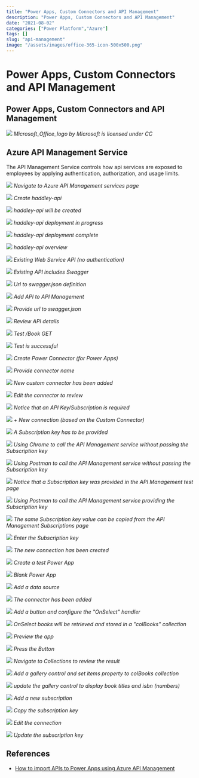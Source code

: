 ```yaml
---
title: "Power Apps, Custom Connectors and API Management"
description: "Power Apps, Custom Connectors and API Management"
date: "2021-08-02"
categories: ["Power Platform","Azure"]
tags: []
slug: "api-management"
image: "/assets/images/office-365-icon-500x500.png"
---
```


# Power Apps, Custom Connectors and API Management

## Power Apps, Custom Connectors and API Management

![](/assets/images/api-management/office-365-icon-500x500.png)
*Microsoft_Office_logo by Microsoft is licensed under CC*


## Azure API Management Service

The API Management Service controls how api services are exposed to employees by applying authentication, authorization, and usage limits.

![](/assets/images/api-management/screen-shot-2021-08-01-at-6.03.37-pm-1554x1140.png)
*Navigate to Azure API Management services page*

![](/assets/images/api-management/screen-shot-2021-08-01-at-7.19.56-pm-1516x1412.png)
*Create haddley-api*

![](/assets/images/api-management/screen-shot-2021-08-01-at-7.20.41-pm-1518x1412.png)
*haddley-api will be created*

![](/assets/images/api-management/screen-shot-2021-08-01-at-7.22.37-pm-1794x962.png)
*haddley-api deployment in progress*

![](/assets/images/api-management/screen-shot-2021-08-01-at-8.21.56-pm-1796x954.png)
*haddley-api deployment complete*

![](/assets/images/api-management/screen-shot-2021-08-01-at-8.22.22-pm-1796x962.png)
*haddley-api overview*

![](/assets/images/api-management/screen-shot-2021-08-02-at-8.14.22-pm-1628x768.png)
*Existing Web Service API (no authentication)*

![](/assets/images/api-management/screen-shot-2021-08-02-at-8.14.51-pm-1624x772.png)
*Existing API includes Swagger*

![](/assets/images/api-management/screen-shot-2021-08-02-at-8.15.06-pm-1626x768.png)
*Url to swagger.json definition*

![](/assets/images/api-management/screen-shot-2021-08-02-at-8.18.25-pm-1836x1089.png)
*Add API to API Management*

![](/assets/images/api-management/screen-shot-2021-08-02-at-8.19.01-pm-1128x766.png)
*Provide url to swagger.json*

![](/assets/images/api-management/screen-shot-2021-08-02-at-8.27.46-pm-1836x1089.png)
*Review API details*

![](/assets/images/api-management/screen-shot-2021-08-02-at-8.28.02-pm-1836x1088.png)
*Test /Book GET*

![](/assets/images/api-management/screen-shot-2021-08-02-at-8.28.18-pm-1836x1086.png)
*Test is successful*

![](/assets/images/api-management/screen-shot-2021-08-02-at-8.29.00-pm-1836x1088.png)
*Create Power Connector (for Power Apps)*

![](/assets/images/api-management/screen-shot-2021-08-02-at-8.45.40-pm-1836x1089.png)
*Provide connector name*

![](/assets/images/api-management/screen-shot-2021-08-02-at-8.46.25-pm-1836x1089.png)
*New custom connector has been added*

![](/assets/images/api-management/screen-shot-2021-08-02-at-8.46.49-pm-1836x1082.png)
*Edit the connector to review*

![](/assets/images/api-management/screen-shot-2021-08-02-at-8.47.03-pm-1836x1085.png)
*Notice that an API Key/Subscription is required*

![](/assets/images/api-management/screen-shot-2021-08-02-at-8.47.37-pm-1836x1079.png)
*+ New connection (based on the Custom Connector)*

![](/assets/images/api-management/screen-shot-2021-08-02-at-8.48.00-pm-1836x1089.png)
*A Subscription key has to be provided*

![](/assets/images/api-management/screen-shot-2021-08-03-at-12.33.42-am-1594x746.png)
*Using Chrome to call the API Management service without passing the Subscription key*

![](/assets/images/api-management/screen-shot-2021-08-03-at-12.31.47-am-1836x1047.png)
*Using Postman to call the API Management service without passing the Subscription key*

![](/assets/images/api-management/screen-shot-2021-08-02-at-8.49.47-pm-1836x1088.png)
*Notice that a Subscription key was provided in the API Management test page*

![](/assets/images/api-management/screen-shot-2021-08-03-at-12.32.01-am-1836x1143.png)
*Using Postman to call the API Management service providing the Subscription key*

![](/assets/images/api-management/screen-shot-2021-08-02-at-9.24.05-pm-1836x694.png)
*The same Subscription key value can be copied from the API Management Subscriptions page*

![](/assets/images/api-management/screen-shot-2021-08-02-at-8.50.07-pm-1836x1086.png)
*Enter the Subscription key*

![](/assets/images/api-management/screen-shot-2021-08-02-at-8.50.26-pm-1836x1083.png)
*The new connection has been created*

![](/assets/images/api-management/screen-shot-2021-08-02-at-8.50.47-pm-1836x1087.png)
*Create a test Power App*

![](/assets/images/api-management/screen-shot-2021-08-02-at-8.51.04-pm-1836x1087.png)
*Blank Power App*

![](/assets/images/api-management/screen-shot-2021-08-02-at-8.51.28-pm-1836x1084.png)
*Add a data source*

![](/assets/images/api-management/screen-shot-2021-08-02-at-8.51.51-pm-1836x1088.png)
*The connector has been added*

![](/assets/images/api-management/screen-shot-2021-08-02-at-8.52.27-pm-1836x1084.png)
*Add a button and configure the "OnSelect" handler*

![](/assets/images/api-management/screen-shot-2021-08-02-at-8.52.41-pm-1836x1084.png)
*OnSelect books will be retrieved and stored in a "colBooks" collection*

![](/assets/images/api-management/screen-shot-2021-08-02-at-8.53.09-pm-1836x1088.png)
*Preview the app*

![](/assets/images/api-management/screen-shot-2021-08-02-at-8.53.18-pm-1836x1090.png)
*Press the Button*

![](/assets/images/api-management/screen-shot-2021-08-02-at-8.53.44-pm-1836x1088.png)
*Navigate to Collections to review the result*

![](/assets/images/api-management/screen-shot-2021-08-02-at-8.54.29-pm-1836x1085.png)
*Add a gallery control and set items property to colBooks collection*

![](/assets/images/api-management/screen-shot-2021-08-02-at-8.54.54-pm-1836x1086.png)
*update the gallery control to display book titles and isbn (numbers)*

![](/assets/images/api-management/screen-shot-2021-08-02-at-9.00.16-pm-1836x1082.png)
*Add a new subscription*

![](/assets/images/api-management/screen-shot-2021-08-02-at-9.01.26-pm-1836x1086.png)
*Copy the subscription key*

![](/assets/images/api-management/screen-shot-2021-08-02-at-9.04.27-pm-1836x420.png)
*Edit the connection*

![](/assets/images/api-management/screen-shot-2021-08-02-at-9.04.37-pm-1836x1087.png)
*Update the subscription key*

## References

- [How to import APIs to Power Apps using Azure API Management](https://www.youtube.com/watch?v=06CRN18kH1k)